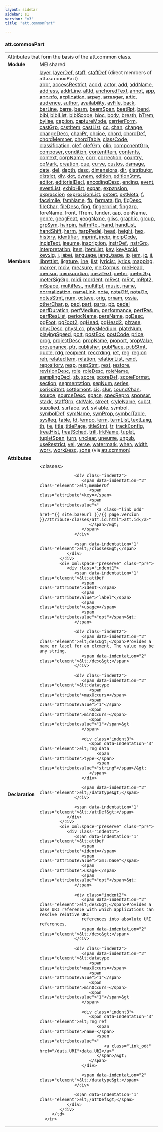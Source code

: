 ```yaml
---
layout: sidebar
sidebar: s1
version: "v3"
title: "att.commonPart"

---
```


<div class="classSpec att">
   <h3 id="att.commonPart">att.commonPart</h3>
   <table class="wovenodd">
      <tr>
         <td colspan="2" class="wovenodd-col2">Attributes that form the basis of the att.common class.</td>
      </tr>
      <tr>
         <td class="wovenodd-col1">
            <strong>Module</strong>
         </td>
         <td class="wovenodd-col2">MEI.shared</td>
      </tr>
      <tr>
         <td class="wovenodd-col1">
            <strong>Members</strong>
         </td>
         <td class="wovenodd-col2">
            <div class="parent">
               <div>
                  <a class="link_odd_elementSpec" href="{{ site.baseurl }}/{{ page.version }}/elements/layer.html">layer</a>, 
                  <a class="link_odd_elementSpec" href="{{ site.baseurl }}/{{ page.version }}/elements/layerDef.html">layerDef</a>, 
                  <a class="link_odd_elementSpec" href="{{ site.baseurl }}/{{ page.version }}/elements/staff.html">staff</a>, 
                  <a class="link_odd_elementSpec" href="{{ site.baseurl }}/{{ page.version }}/elements/staffDef.html">staffDef</a> (direct members of att.commonPart)
               </div>
               <div>
                  <a class="link_odd_elementSpec" href="{{ site.baseurl }}/{{ page.version }}/elements/abbr.html">abbr</a>, 
                  <a class="link_odd_elementSpec" href="{{ site.baseurl }}/{{ page.version }}/elements/accessRestrict.html">accessRestrict</a>, 
                  <a class="link_odd_elementSpec" href="{{ site.baseurl }}/{{ page.version }}/elements/accid.html">accid</a>, 
                  <a class="link_odd_elementSpec" href="{{ site.baseurl }}/{{ page.version }}/elements/actor.html">actor</a>, 
                  <a class="link_odd_elementSpec" href="{{ site.baseurl }}/{{ page.version }}/elements/add.html">add</a>, 
                  <a class="link_odd_elementSpec" href="{{ site.baseurl }}/{{ page.version }}/elements/addName.html">addName</a>, 
                  <a class="link_odd_elementSpec" href="{{ site.baseurl }}/{{ page.version }}/elements/address.html">address</a>, 
                  <a class="link_odd_elementSpec" href="{{ site.baseurl }}/{{ page.version }}/elements/addrLine.html">addrLine</a>, 
                  <a class="link_odd_elementSpec" href="{{ site.baseurl }}/{{ page.version }}/elements/altId.html">altId</a>, 
                  <a class="link_odd_elementSpec" href="{{ site.baseurl }}/{{ page.version }}/elements/anchoredText.html">anchoredText</a>, 
                  <a class="link_odd_elementSpec" href="{{ site.baseurl }}/{{ page.version }}/elements/annot.html">annot</a>, 
                  <a class="link_odd_elementSpec" href="{{ site.baseurl }}/{{ page.version }}/elements/app.html">app</a>, 
                  <a class="link_odd_elementSpec" href="{{ site.baseurl }}/{{ page.version }}/elements/appInfo.html">appInfo</a>, 
                  <a class="link_odd_elementSpec" href="{{ site.baseurl }}/{{ page.version }}/elements/application.html">application</a>, 
                  <a class="link_odd_elementSpec" href="{{ site.baseurl }}/{{ page.version }}/elements/arpeg.html">arpeg</a>, 
                  <a class="link_odd_elementSpec" href="{{ site.baseurl }}/{{ page.version }}/elements/arranger.html">arranger</a>, 
                  <a class="link_odd_elementSpec" href="{{ site.baseurl }}/{{ page.version }}/elements/artic.html">artic</a>, 
                  <a class="link_odd_elementSpec" href="{{ site.baseurl }}/{{ page.version }}/elements/audience.html">audience</a>, 
                  <a class="link_odd_elementSpec" href="{{ site.baseurl }}/{{ page.version }}/elements/author.html">author</a>, 
                  <a class="link_odd_elementSpec" href="{{ site.baseurl }}/{{ page.version }}/elements/availability.html">availability</a>, 
                  <a class="link_odd_elementSpec" href="{{ site.baseurl }}/{{ page.version }}/elements/avFile.html">avFile</a>, 
                  <a class="link_odd_elementSpec" href="{{ site.baseurl }}/{{ page.version }}/elements/back.html">back</a>, 
                  <a class="link_odd_elementSpec" href="{{ site.baseurl }}/{{ page.version }}/elements/barLine.html">barLine</a>, 
                  <a class="link_odd_elementSpec" href="{{ site.baseurl }}/{{ page.version }}/elements/barre.html">barre</a>, 
                  <a class="link_odd_elementSpec" href="{{ site.baseurl }}/{{ page.version }}/elements/beam.html">beam</a>, 
                  <a class="link_odd_elementSpec" href="{{ site.baseurl }}/{{ page.version }}/elements/beamSpan.html">beamSpan</a>, 
                  <a class="link_odd_elementSpec" href="{{ site.baseurl }}/{{ page.version }}/elements/beatRpt.html">beatRpt</a>, 
                  <a class="link_odd_elementSpec" href="{{ site.baseurl }}/{{ page.version }}/elements/bend.html">bend</a>, 
                  <a class="link_odd_elementSpec" href="{{ site.baseurl }}/{{ page.version }}/elements/bibl.html">bibl</a>, 
                  <a class="link_odd_elementSpec" href="{{ site.baseurl }}/{{ page.version }}/elements/biblList.html">biblList</a>, 
                  <a class="link_odd_elementSpec" href="{{ site.baseurl }}/{{ page.version }}/elements/biblScope.html">biblScope</a>, 
                  <a class="link_odd_elementSpec" href="{{ site.baseurl }}/{{ page.version }}/elements/bloc.html">bloc</a>, 
                  <a class="link_odd_elementSpec" href="{{ site.baseurl }}/{{ page.version }}/elements/body.html">body</a>, 
                  <a class="link_odd_elementSpec" href="{{ site.baseurl }}/{{ page.version }}/elements/breath.html">breath</a>, 
                  <a class="link_odd_elementSpec" href="{{ site.baseurl }}/{{ page.version }}/elements/bTrem.html">bTrem</a>, 
                  <a class="link_odd_elementSpec" href="{{ site.baseurl }}/{{ page.version }}/elements/byline.html">byline</a>, 
                  <a class="link_odd_elementSpec" href="{{ site.baseurl }}/{{ page.version }}/elements/caption.html">caption</a>, 
                  <a class="link_odd_elementSpec" href="{{ site.baseurl }}/{{ page.version }}/elements/captureMode.html">captureMode</a>, 
                  <a class="link_odd_elementSpec" href="{{ site.baseurl }}/{{ page.version }}/elements/carrierForm.html">carrierForm</a>, 
                  <a class="link_odd_elementSpec" href="{{ site.baseurl }}/{{ page.version }}/elements/castGrp.html">castGrp</a>, 
                  <a class="link_odd_elementSpec" href="{{ site.baseurl }}/{{ page.version }}/elements/castItem.html">castItem</a>, 
                  <a class="link_odd_elementSpec" href="{{ site.baseurl }}/{{ page.version }}/elements/castList.html">castList</a>, 
                  <a class="link_odd_elementSpec" href="{{ site.baseurl }}/{{ page.version }}/elements/cc.html">cc</a>, 
                  <a class="link_odd_elementSpec" href="{{ site.baseurl }}/{{ page.version }}/elements/chan.html">chan</a>, 
                  <a class="link_odd_elementSpec" href="{{ site.baseurl }}/{{ page.version }}/elements/change.html">change</a>, 
                  <a class="link_odd_elementSpec" href="{{ site.baseurl }}/{{ page.version }}/elements/changeDesc.html">changeDesc</a>, 
                  <a class="link_odd_elementSpec" href="{{ site.baseurl }}/{{ page.version }}/elements/chanPr.html">chanPr</a>, 
                  <a class="link_odd_elementSpec" href="{{ site.baseurl }}/{{ page.version }}/elements/choice.html">choice</a>, 
                  <a class="link_odd_elementSpec" href="{{ site.baseurl }}/{{ page.version }}/elements/chord.html">chord</a>, 
                  <a class="link_odd_elementSpec" href="{{ site.baseurl }}/{{ page.version }}/elements/chordDef.html">chordDef</a>, 
                  <a class="link_odd_elementSpec" href="{{ site.baseurl }}/{{ page.version }}/elements/chordMember.html">chordMember</a>, 
                  <a class="link_odd_elementSpec" href="{{ site.baseurl }}/{{ page.version }}/elements/chordTable.html">chordTable</a>, 
                  <a class="link_odd_elementSpec" href="{{ site.baseurl }}/{{ page.version }}/elements/classCode.html">classCode</a>, 
                  <a class="link_odd_elementSpec" href="{{ site.baseurl }}/{{ page.version }}/elements/classification.html">classification</a>, 
                  <a class="link_odd_elementSpec" href="{{ site.baseurl }}/{{ page.version }}/elements/clef.html">clef</a>, 
                  <a class="link_odd_elementSpec" href="{{ site.baseurl }}/{{ page.version }}/elements/clefGrp.html">clefGrp</a>, 
                  <a class="link_odd_elementSpec" href="{{ site.baseurl }}/{{ page.version }}/elements/clip.html">clip</a>, 
                  <a class="link_odd_elementSpec" href="{{ site.baseurl }}/{{ page.version }}/elements/componentGrp.html">componentGrp</a>, 
                  <a class="link_odd_elementSpec" href="{{ site.baseurl }}/{{ page.version }}/elements/composer.html">composer</a>, 
                  <a class="link_odd_elementSpec" href="{{ site.baseurl }}/{{ page.version }}/elements/condition.html">condition</a>, 
                  <a class="link_odd_elementSpec" href="{{ site.baseurl }}/{{ page.version }}/elements/contentItem.html">contentItem</a>, 
                  <a class="link_odd_elementSpec" href="{{ site.baseurl }}/{{ page.version }}/elements/contents.html">contents</a>, 
                  <a class="link_odd_elementSpec" href="{{ site.baseurl }}/{{ page.version }}/elements/context.html">context</a>, 
                  <a class="link_odd_elementSpec" href="{{ site.baseurl }}/{{ page.version }}/elements/corpName.html">corpName</a>, 
                  <a class="link_odd_elementSpec" href="{{ site.baseurl }}/{{ page.version }}/elements/corr.html">corr</a>, 
                  <a class="link_odd_elementSpec" href="{{ site.baseurl }}/{{ page.version }}/elements/correction.html">correction</a>, 
                  <a class="link_odd_elementSpec" href="{{ site.baseurl }}/{{ page.version }}/elements/country.html">country</a>, 
                  <a class="link_odd_elementSpec" href="{{ site.baseurl }}/{{ page.version }}/elements/cpMark.html">cpMark</a>, 
                  <a class="link_odd_elementSpec" href="{{ site.baseurl }}/{{ page.version }}/elements/creation.html">creation</a>, 
                  <a class="link_odd_elementSpec" href="{{ site.baseurl }}/{{ page.version }}/elements/cue.html">cue</a>, 
                  <a class="link_odd_elementSpec" href="{{ site.baseurl }}/{{ page.version }}/elements/curve.html">curve</a>, 
                  <a class="link_odd_elementSpec" href="{{ site.baseurl }}/{{ page.version }}/elements/custos.html">custos</a>, 
                  <a class="link_odd_elementSpec" href="{{ site.baseurl }}/{{ page.version }}/elements/damage.html">damage</a>, 
                  <a class="link_odd_elementSpec" href="{{ site.baseurl }}/{{ page.version }}/elements/date.html">date</a>, 
                  <a class="link_odd_elementSpec" href="{{ site.baseurl }}/{{ page.version }}/elements/del.html">del</a>, 
                  <a class="link_odd_elementSpec" href="{{ site.baseurl }}/{{ page.version }}/elements/depth.html">depth</a>, 
                  <a class="link_odd_elementSpec" href="{{ site.baseurl }}/{{ page.version }}/elements/desc.html">desc</a>, 
                  <a class="link_odd_elementSpec" href="{{ site.baseurl }}/{{ page.version }}/elements/dimensions.html">dimensions</a>, 
                  <a class="link_odd_elementSpec" href="{{ site.baseurl }}/{{ page.version }}/elements/dir.html">dir</a>, 
                  <a class="link_odd_elementSpec" href="{{ site.baseurl }}/{{ page.version }}/elements/distributor.html">distributor</a>, 
                  <a class="link_odd_elementSpec" href="{{ site.baseurl }}/{{ page.version }}/elements/district.html">district</a>, 
                  <a class="link_odd_elementSpec" href="{{ site.baseurl }}/{{ page.version }}/elements/div.html">div</a>, 
                  <a class="link_odd_elementSpec" href="{{ site.baseurl }}/{{ page.version }}/elements/dot.html">dot</a>, 
                  <a class="link_odd_elementSpec" href="{{ site.baseurl }}/{{ page.version }}/elements/dynam.html">dynam</a>, 
                  <a class="link_odd_elementSpec" href="{{ site.baseurl }}/{{ page.version }}/elements/edition.html">edition</a>, 
                  <a class="link_odd_elementSpec" href="{{ site.baseurl }}/{{ page.version }}/elements/editionStmt.html">editionStmt</a>, 
                  <a class="link_odd_elementSpec" href="{{ site.baseurl }}/{{ page.version }}/elements/editor.html">editor</a>, 
                  <a class="link_odd_elementSpec" href="{{ site.baseurl }}/{{ page.version }}/elements/editorialDecl.html">editorialDecl</a>, 
                  <a class="link_odd_elementSpec" href="{{ site.baseurl }}/{{ page.version }}/elements/encodingDesc.html">encodingDesc</a>, 
                  <a class="link_odd_elementSpec" href="{{ site.baseurl }}/{{ page.version }}/elements/ending.html">ending</a>, 
                  <a class="link_odd_elementSpec" href="{{ site.baseurl }}/{{ page.version }}/elements/event.html">event</a>, 
                  <a class="link_odd_elementSpec" href="{{ site.baseurl }}/{{ page.version }}/elements/eventList.html">eventList</a>, 
                  <a class="link_odd_elementSpec" href="{{ site.baseurl }}/{{ page.version }}/elements/exhibHist.html">exhibHist</a>, 
                  <a class="link_odd_elementSpec" href="{{ site.baseurl }}/{{ page.version }}/elements/expan.html">expan</a>, 
                  <a class="link_odd_elementSpec" href="{{ site.baseurl }}/{{ page.version }}/elements/expansion.html">expansion</a>, 
                  <a class="link_odd_elementSpec" href="{{ site.baseurl }}/{{ page.version }}/elements/expression.html">expression</a>, 
                  <a class="link_odd_elementSpec" href="{{ site.baseurl }}/{{ page.version }}/elements/expressionList.html">expressionList</a>, 
                  <a class="link_odd_elementSpec" href="{{ site.baseurl }}/{{ page.version }}/elements/extent.html">extent</a>, 
                  <a class="link_odd_elementSpec" href="{{ site.baseurl }}/{{ page.version }}/elements/extMeta.html">extMeta</a>, 
                  <a class="link_odd_elementSpec" href="{{ site.baseurl }}/{{ page.version }}/elements/f.html">f</a>, 
                  <a class="link_odd_elementSpec" href="{{ site.baseurl }}/{{ page.version }}/elements/facsimile.html">facsimile</a>, 
                  <a class="link_odd_elementSpec" href="{{ site.baseurl }}/{{ page.version }}/elements/famName.html">famName</a>, 
                  <a class="link_odd_elementSpec" href="{{ site.baseurl }}/{{ page.version }}/elements/fb.html">fb</a>, 
                  <a class="link_odd_elementSpec" href="{{ site.baseurl }}/{{ page.version }}/elements/fermata.html">fermata</a>, 
                  <a class="link_odd_elementSpec" href="{{ site.baseurl }}/{{ page.version }}/elements/fig.html">fig</a>, 
                  <a class="link_odd_elementSpec" href="{{ site.baseurl }}/{{ page.version }}/elements/figDesc.html">figDesc</a>, 
                  <a class="link_odd_elementSpec" href="{{ site.baseurl }}/{{ page.version }}/elements/fileChar.html">fileChar</a>, 
                  <a class="link_odd_elementSpec" href="{{ site.baseurl }}/{{ page.version }}/elements/fileDesc.html">fileDesc</a>, 
                  <a class="link_odd_elementSpec" href="{{ site.baseurl }}/{{ page.version }}/elements/fing.html">fing</a>, 
                  <a class="link_odd_elementSpec" href="{{ site.baseurl }}/{{ page.version }}/elements/fingerprint.html">fingerprint</a>, 
                  <a class="link_odd_elementSpec" href="{{ site.baseurl }}/{{ page.version }}/elements/fingGrp.html">fingGrp</a>, 
                  <a class="link_odd_elementSpec" href="{{ site.baseurl }}/{{ page.version }}/elements/foreName.html">foreName</a>, 
                  <a class="link_odd_elementSpec" href="{{ site.baseurl }}/{{ page.version }}/elements/front.html">front</a>, 
                  <a class="link_odd_elementSpec" href="{{ site.baseurl }}/{{ page.version }}/elements/fTrem.html">fTrem</a>, 
                  <a class="link_odd_elementSpec" href="{{ site.baseurl }}/{{ page.version }}/elements/funder.html">funder</a>, 
                  <a class="link_odd_elementSpec" href="{{ site.baseurl }}/{{ page.version }}/elements/gap.html">gap</a>, 
                  <a class="link_odd_elementSpec" href="{{ site.baseurl }}/{{ page.version }}/elements/genName.html">genName</a>, 
                  <a class="link_odd_elementSpec" href="{{ site.baseurl }}/{{ page.version }}/elements/genre.html">genre</a>, 
                  <a class="link_odd_elementSpec" href="{{ site.baseurl }}/{{ page.version }}/elements/geogFeat.html">geogFeat</a>, 
                  <a class="link_odd_elementSpec" href="{{ site.baseurl }}/{{ page.version }}/elements/geogName.html">geogName</a>, 
                  <a class="link_odd_elementSpec" href="{{ site.baseurl }}/{{ page.version }}/elements/gliss.html">gliss</a>, 
                  <a class="link_odd_elementSpec" href="{{ site.baseurl }}/{{ page.version }}/elements/graphic.html">graphic</a>, 
                  <a class="link_odd_elementSpec" href="{{ site.baseurl }}/{{ page.version }}/elements/group.html">group</a>, 
                  <a class="link_odd_elementSpec" href="{{ site.baseurl }}/{{ page.version }}/elements/grpSym.html">grpSym</a>, 
                  <a class="link_odd_elementSpec" href="{{ site.baseurl }}/{{ page.version }}/elements/hairpin.html">hairpin</a>, 
                  <a class="link_odd_elementSpec" href="{{ site.baseurl }}/{{ page.version }}/elements/halfmRpt.html">halfmRpt</a>, 
                  <a class="link_odd_elementSpec" href="{{ site.baseurl }}/{{ page.version }}/elements/hand.html">hand</a>, 
                  <a class="link_odd_elementSpec" href="{{ site.baseurl }}/{{ page.version }}/elements/handList.html">handList</a>, 
                  <a class="link_odd_elementSpec" href="{{ site.baseurl }}/{{ page.version }}/elements/handShift.html">handShift</a>, 
                  <a class="link_odd_elementSpec" href="{{ site.baseurl }}/{{ page.version }}/elements/harm.html">harm</a>, 
                  <a class="link_odd_elementSpec" href="{{ site.baseurl }}/{{ page.version }}/elements/harpPedal.html">harpPedal</a>, 
                  <a class="link_odd_elementSpec" href="{{ site.baseurl }}/{{ page.version }}/elements/head.html">head</a>, 
                  <a class="link_odd_elementSpec" href="{{ site.baseurl }}/{{ page.version }}/elements/height.html">height</a>, 
                  <a class="link_odd_elementSpec" href="{{ site.baseurl }}/{{ page.version }}/elements/hex.html">hex</a>, 
                  <a class="link_odd_elementSpec" href="{{ site.baseurl }}/{{ page.version }}/elements/history.html">history</a>, 
                  <a class="link_odd_elementSpec" href="{{ site.baseurl }}/{{ page.version }}/elements/identifier.html">identifier</a>, 
                  <a class="link_odd_elementSpec" href="{{ site.baseurl }}/{{ page.version }}/elements/imprint.html">imprint</a>, 
                  <a class="link_odd_elementSpec" href="{{ site.baseurl }}/{{ page.version }}/elements/incip.html">incip</a>, 
                  <a class="link_odd_elementSpec" href="{{ site.baseurl }}/{{ page.version }}/elements/incipCode.html">incipCode</a>, 
                  <a class="link_odd_elementSpec" href="{{ site.baseurl }}/{{ page.version }}/elements/incipText.html">incipText</a>, 
                  <a class="link_odd_elementSpec" href="{{ site.baseurl }}/{{ page.version }}/elements/ineume.html">ineume</a>, 
                  <a class="link_odd_elementSpec" href="{{ site.baseurl }}/{{ page.version }}/elements/inscription.html">inscription</a>, 
                  <a class="link_odd_elementSpec" href="{{ site.baseurl }}/{{ page.version }}/elements/instrDef.html">instrDef</a>, 
                  <a class="link_odd_elementSpec" href="{{ site.baseurl }}/{{ page.version }}/elements/instrGrp.html">instrGrp</a>, 
                  <a class="link_odd_elementSpec" href="{{ site.baseurl }}/{{ page.version }}/elements/interpretation.html">interpretation</a>, 
                  <a class="link_odd_elementSpec" href="{{ site.baseurl }}/{{ page.version }}/elements/item.html">item</a>, 
                  <a class="link_odd_elementSpec" href="{{ site.baseurl }}/{{ page.version }}/elements/itemList.html">itemList</a>, 
                  <a class="link_odd_elementSpec" href="{{ site.baseurl }}/{{ page.version }}/elements/key.html">key</a>, 
                  <a class="link_odd_elementSpec" href="{{ site.baseurl }}/{{ page.version }}/elements/keyAccid.html">keyAccid</a>, 
                  <a class="link_odd_elementSpec" href="{{ site.baseurl }}/{{ page.version }}/elements/keySig.html">keySig</a>, 
                  <a class="link_odd_elementSpec" href="{{ site.baseurl }}/{{ page.version }}/elements/l.html">l</a>, 
                  <a class="link_odd_elementSpec" href="{{ site.baseurl }}/{{ page.version }}/elements/label.html">label</a>, 
                  <a class="link_odd_elementSpec" href="{{ site.baseurl }}/{{ page.version }}/elements/language.html">language</a>, 
                  <a class="link_odd_elementSpec" href="{{ site.baseurl }}/{{ page.version }}/elements/langUsage.html">langUsage</a>, 
                  <a class="link_odd_elementSpec" href="{{ site.baseurl }}/{{ page.version }}/elements/lb.html">lb</a>, 
                  <a class="link_odd_elementSpec" href="{{ site.baseurl }}/{{ page.version }}/elements/lem.html">lem</a>, 
                  <a class="link_odd_elementSpec" href="{{ site.baseurl }}/{{ page.version }}/elements/lg.html">lg</a>, 
                  <a class="link_odd_elementSpec" href="{{ site.baseurl }}/{{ page.version }}/elements/li.html">li</a>, 
                  <a class="link_odd_elementSpec" href="{{ site.baseurl }}/{{ page.version }}/elements/librettist.html">librettist</a>, 
                  <a class="link_odd_elementSpec" href="{{ site.baseurl }}/{{ page.version }}/elements/ligature.html">ligature</a>, 
                  <a class="link_odd_elementSpec" href="{{ site.baseurl }}/{{ page.version }}/elements/line.html">line</a>, 
                  <a class="link_odd_elementSpec" href="{{ site.baseurl }}/{{ page.version }}/elements/list.html">list</a>, 
                  <a class="link_odd_elementSpec" href="{{ site.baseurl }}/{{ page.version }}/elements/lyricist.html">lyricist</a>, 
                  <a class="link_odd_elementSpec" href="{{ site.baseurl }}/{{ page.version }}/elements/lyrics.html">lyrics</a>, 
                  <a class="link_odd_elementSpec" href="{{ site.baseurl }}/{{ page.version }}/elements/mapping.html">mapping</a>, 
                  <a class="link_odd_elementSpec" href="{{ site.baseurl }}/{{ page.version }}/elements/marker.html">marker</a>, 
                  <a class="link_odd_elementSpec" href="{{ site.baseurl }}/{{ page.version }}/elements/mdiv.html">mdiv</a>, 
                  <a class="link_odd_elementSpec" href="{{ site.baseurl }}/{{ page.version }}/elements/measure.html">measure</a>, 
                  <a class="link_odd_elementSpec" href="{{ site.baseurl }}/{{ page.version }}/elements/meiCorpus.html">meiCorpus</a>, 
                  <a class="link_odd_elementSpec" href="{{ site.baseurl }}/{{ page.version }}/elements/meiHead.html">meiHead</a>, 
                  <a class="link_odd_elementSpec" href="{{ site.baseurl }}/{{ page.version }}/elements/mensur.html">mensur</a>, 
                  <a class="link_odd_elementSpec" href="{{ site.baseurl }}/{{ page.version }}/elements/mensuration.html">mensuration</a>, 
                  <a class="link_odd_elementSpec" href="{{ site.baseurl }}/{{ page.version }}/elements/metaText.html">metaText</a>, 
                  <a class="link_odd_elementSpec" href="{{ site.baseurl }}/{{ page.version }}/elements/meter.html">meter</a>, 
                  <a class="link_odd_elementSpec" href="{{ site.baseurl }}/{{ page.version }}/elements/meterSig.html">meterSig</a>, 
                  <a class="link_odd_elementSpec" href="{{ site.baseurl }}/{{ page.version }}/elements/meterSigGrp.html">meterSigGrp</a>, 
                  <a class="link_odd_elementSpec" href="{{ site.baseurl }}/{{ page.version }}/elements/midi.html">midi</a>, 
                  <a class="link_odd_elementSpec" href="{{ site.baseurl }}/{{ page.version }}/elements/mordent.html">mordent</a>, 
                  <a class="link_odd_elementSpec" href="{{ site.baseurl }}/{{ page.version }}/elements/mRest.html">mRest</a>, 
                  <a class="link_odd_elementSpec" href="{{ site.baseurl }}/{{ page.version }}/elements/mRpt.html">mRpt</a>, 
                  <a class="link_odd_elementSpec" href="{{ site.baseurl }}/{{ page.version }}/elements/mRpt2.html">mRpt2</a>, 
                  <a class="link_odd_elementSpec" href="{{ site.baseurl }}/{{ page.version }}/elements/mSpace.html">mSpace</a>, 
                  <a class="link_odd_elementSpec" href="{{ site.baseurl }}/{{ page.version }}/elements/multiRest.html">multiRest</a>, 
                  <a class="link_odd_elementSpec" href="{{ site.baseurl }}/{{ page.version }}/elements/multiRpt.html">multiRpt</a>, 
                  <a class="link_odd_elementSpec" href="{{ site.baseurl }}/{{ page.version }}/elements/music.html">music</a>, 
                  <a class="link_odd_elementSpec" href="{{ site.baseurl }}/{{ page.version }}/elements/name.html">name</a>, 
                  <a class="link_odd_elementSpec" href="{{ site.baseurl }}/{{ page.version }}/elements/normalization.html">normalization</a>, 
                  <a class="link_odd_elementSpec" href="{{ site.baseurl }}/{{ page.version }}/elements/nameLink.html">nameLink</a>, 
                  <a class="link_odd_elementSpec" href="{{ site.baseurl }}/{{ page.version }}/elements/note.html">note</a>, 
                  <a class="link_odd_elementSpec" href="{{ site.baseurl }}/{{ page.version }}/elements/noteOff.html">noteOff</a>, 
                  <a class="link_odd_elementSpec" href="{{ site.baseurl }}/{{ page.version }}/elements/noteOn.html">noteOn</a>, 
                  <a class="link_odd_elementSpec" href="{{ site.baseurl }}/{{ page.version }}/elements/notesStmt.html">notesStmt</a>, 
                  <a class="link_odd_elementSpec" href="{{ site.baseurl }}/{{ page.version }}/elements/num.html">num</a>, 
                  <a class="link_odd_elementSpec" href="{{ site.baseurl }}/{{ page.version }}/elements/octave.html">octave</a>, 
                  <a class="link_odd_elementSpec" href="{{ site.baseurl }}/{{ page.version }}/elements/orig.html">orig</a>, 
                  <a class="link_odd_elementSpec" href="{{ site.baseurl }}/{{ page.version }}/elements/ornam.html">ornam</a>, 
                  <a class="link_odd_elementSpec" href="{{ site.baseurl }}/{{ page.version }}/elements/ossia.html">ossia</a>, 
                  <a class="link_odd_elementSpec" href="{{ site.baseurl }}/{{ page.version }}/elements/otherChar.html">otherChar</a>, 
                  <a class="link_odd_elementSpec" href="{{ site.baseurl }}/{{ page.version }}/elements/p.html">p</a>, 
                  <a class="link_odd_elementSpec" href="{{ site.baseurl }}/{{ page.version }}/elements/pad.html">pad</a>, 
                  <a class="link_odd_elementSpec" href="{{ site.baseurl }}/{{ page.version }}/elements/part.html">part</a>, 
                  <a class="link_odd_elementSpec" href="{{ site.baseurl }}/{{ page.version }}/elements/parts.html">parts</a>, 
                  <a class="link_odd_elementSpec" href="{{ site.baseurl }}/{{ page.version }}/elements/pb.html">pb</a>, 
                  <a class="link_odd_elementSpec" href="{{ site.baseurl }}/{{ page.version }}/elements/pedal.html">pedal</a>, 
                  <a class="link_odd_elementSpec" href="{{ site.baseurl }}/{{ page.version }}/elements/perfDuration.html">perfDuration</a>, 
                  <a class="link_odd_elementSpec" href="{{ site.baseurl }}/{{ page.version }}/elements/perfMedium.html">perfMedium</a>, 
                  <a class="link_odd_elementSpec" href="{{ site.baseurl }}/{{ page.version }}/elements/performance.html">performance</a>, 
                  <a class="link_odd_elementSpec" href="{{ site.baseurl }}/{{ page.version }}/elements/perfRes.html">perfRes</a>, 
                  <a class="link_odd_elementSpec" href="{{ site.baseurl }}/{{ page.version }}/elements/perfResList.html">perfResList</a>, 
                  <a class="link_odd_elementSpec" href="{{ site.baseurl }}/{{ page.version }}/elements/periodName.html">periodName</a>, 
                  <a class="link_odd_elementSpec" href="{{ site.baseurl }}/{{ page.version }}/elements/persName.html">persName</a>, 
                  <a class="link_odd_elementSpec" href="{{ site.baseurl }}/{{ page.version }}/elements/pgDesc.html">pgDesc</a>, 
                  <a class="link_odd_elementSpec" href="{{ site.baseurl }}/{{ page.version }}/elements/pgFoot.html">pgFoot</a>, 
                  <a class="link_odd_elementSpec" href="{{ site.baseurl }}/{{ page.version }}/elements/pgFoot2.html">pgFoot2</a>, 
                  <a class="link_odd_elementSpec" href="{{ site.baseurl }}/{{ page.version }}/elements/pgHead.html">pgHead</a>, 
                  <a class="link_odd_elementSpec" href="{{ site.baseurl }}/{{ page.version }}/elements/pgHead2.html">pgHead2</a>, 
                  <a class="link_odd_elementSpec" href="{{ site.baseurl }}/{{ page.version }}/elements/phrase.html">phrase</a>, 
                  <a class="link_odd_elementSpec" href="{{ site.baseurl }}/{{ page.version }}/elements/physDesc.html">physDesc</a>, 
                  <a class="link_odd_elementSpec" href="{{ site.baseurl }}/{{ page.version }}/elements/physLoc.html">physLoc</a>, 
                  <a class="link_odd_elementSpec" href="{{ site.baseurl }}/{{ page.version }}/elements/physMedium.html">physMedium</a>, 
                  <a class="link_odd_elementSpec" href="{{ site.baseurl }}/{{ page.version }}/elements/plateNum.html">plateNum</a>, 
                  <a class="link_odd_elementSpec" href="{{ site.baseurl }}/{{ page.version }}/elements/playingSpeed.html">playingSpeed</a>, 
                  <a class="link_odd_elementSpec" href="{{ site.baseurl }}/{{ page.version }}/elements/port.html">port</a>, 
                  <a class="link_odd_elementSpec" href="{{ site.baseurl }}/{{ page.version }}/elements/postBox.html">postBox</a>, 
                  <a class="link_odd_elementSpec" href="{{ site.baseurl }}/{{ page.version }}/elements/postCode.html">postCode</a>, 
                  <a class="link_odd_elementSpec" href="{{ site.baseurl }}/{{ page.version }}/elements/price.html">price</a>, 
                  <a class="link_odd_elementSpec" href="{{ site.baseurl }}/{{ page.version }}/elements/prog.html">prog</a>, 
                  <a class="link_odd_elementSpec" href="{{ site.baseurl }}/{{ page.version }}/elements/projectDesc.html">projectDesc</a>, 
                  <a class="link_odd_elementSpec" href="{{ site.baseurl }}/{{ page.version }}/elements/propName.html">propName</a>, 
                  <a class="link_odd_elementSpec" href="{{ site.baseurl }}/{{ page.version }}/elements/proport.html">proport</a>, 
                  <a class="link_odd_elementSpec" href="{{ site.baseurl }}/{{ page.version }}/elements/propValue.html">propValue</a>, 
                  <a class="link_odd_elementSpec" href="{{ site.baseurl }}/{{ page.version }}/elements/provenance.html">provenance</a>, 
                  <a class="link_odd_elementSpec" href="{{ site.baseurl }}/{{ page.version }}/elements/ptr.html">ptr</a>, 
                  <a class="link_odd_elementSpec" href="{{ site.baseurl }}/{{ page.version }}/elements/publisher.html">publisher</a>, 
                  <a class="link_odd_elementSpec" href="{{ site.baseurl }}/{{ page.version }}/elements/pubPlace.html">pubPlace</a>, 
                  <a class="link_odd_elementSpec" href="{{ site.baseurl }}/{{ page.version }}/elements/pubStmt.html">pubStmt</a>, 
                  <a class="link_odd_elementSpec" href="{{ site.baseurl }}/{{ page.version }}/elements/quote.html">quote</a>, 
                  <a class="link_odd_elementSpec" href="{{ site.baseurl }}/{{ page.version }}/elements/rdg.html">rdg</a>, 
                  <a class="link_odd_elementSpec" href="{{ site.baseurl }}/{{ page.version }}/elements/recipient.html">recipient</a>, 
                  <a class="link_odd_elementSpec" href="{{ site.baseurl }}/{{ page.version }}/elements/recording.html">recording</a>, 
                  <a class="link_odd_elementSpec" href="{{ site.baseurl }}/{{ page.version }}/elements/ref.html">ref</a>, 
                  <a class="link_odd_elementSpec" href="{{ site.baseurl }}/{{ page.version }}/elements/reg.html">reg</a>, 
                  <a class="link_odd_elementSpec" href="{{ site.baseurl }}/{{ page.version }}/elements/region.html">region</a>, 
                  <a class="link_odd_elementSpec" href="{{ site.baseurl }}/{{ page.version }}/elements/reh.html">reh</a>, 
                  <a class="link_odd_elementSpec" href="{{ site.baseurl }}/{{ page.version }}/elements/relatedItem.html">relatedItem</a>, 
                  <a class="link_odd_elementSpec" href="{{ site.baseurl }}/{{ page.version }}/elements/relation.html">relation</a>, 
                  <a class="link_odd_elementSpec" href="{{ site.baseurl }}/{{ page.version }}/elements/relationList.html">relationList</a>, 
                  <a class="link_odd_elementSpec" href="{{ site.baseurl }}/{{ page.version }}/elements/rend.html">rend</a>, 
                  <a class="link_odd_elementSpec" href="{{ site.baseurl }}/{{ page.version }}/elements/repository.html">repository</a>, 
                  <a class="link_odd_elementSpec" href="{{ site.baseurl }}/{{ page.version }}/elements/resp.html">resp</a>, 
                  <a class="link_odd_elementSpec" href="{{ site.baseurl }}/{{ page.version }}/elements/respStmt.html">respStmt</a>, 
                  <a class="link_odd_elementSpec" href="{{ site.baseurl }}/{{ page.version }}/elements/rest.html">rest</a>, 
                  <a class="link_odd_elementSpec" href="{{ site.baseurl }}/{{ page.version }}/elements/restore.html">restore</a>, 
                  <a class="link_odd_elementSpec" href="{{ site.baseurl }}/{{ page.version }}/elements/revisionDesc.html">revisionDesc</a>, 
                  <a class="link_odd_elementSpec" href="{{ site.baseurl }}/{{ page.version }}/elements/role.html">role</a>, 
                  <a class="link_odd_elementSpec" href="{{ site.baseurl }}/{{ page.version }}/elements/roleDesc.html">roleDesc</a>, 
                  <a class="link_odd_elementSpec" href="{{ site.baseurl }}/{{ page.version }}/elements/roleName.html">roleName</a>, 
                  <a class="link_odd_elementSpec" href="{{ site.baseurl }}/{{ page.version }}/elements/samplingDecl.html">samplingDecl</a>, 
                  <a class="link_odd_elementSpec" href="{{ site.baseurl }}/{{ page.version }}/elements/sb.html">sb</a>, 
                  <a class="link_odd_elementSpec" href="{{ site.baseurl }}/{{ page.version }}/elements/score.html">score</a>, 
                  <a class="link_odd_elementSpec" href="{{ site.baseurl }}/{{ page.version }}/elements/scoreDef.html">scoreDef</a>, 
                  <a class="link_odd_elementSpec" href="{{ site.baseurl }}/{{ page.version }}/elements/scoreFormat.html">scoreFormat</a>, 
                  <a class="link_odd_elementSpec" href="{{ site.baseurl }}/{{ page.version }}/elements/section.html">section</a>, 
                  <a class="link_odd_elementSpec" href="{{ site.baseurl }}/{{ page.version }}/elements/segmentation.html">segmentation</a>, 
                  <a class="link_odd_elementSpec" href="{{ site.baseurl }}/{{ page.version }}/elements/seqNum.html">seqNum</a>, 
                  <a class="link_odd_elementSpec" href="{{ site.baseurl }}/{{ page.version }}/elements/series.html">series</a>, 
                  <a class="link_odd_elementSpec" href="{{ site.baseurl }}/{{ page.version }}/elements/seriesStmt.html">seriesStmt</a>, 
                  <a class="link_odd_elementSpec" href="{{ site.baseurl }}/{{ page.version }}/elements/settlement.html">settlement</a>, 
                  <a class="link_odd_elementSpec" href="{{ site.baseurl }}/{{ page.version }}/elements/sic.html">sic</a>, 
                  <a class="link_odd_elementSpec" href="{{ site.baseurl }}/{{ page.version }}/elements/slur.html">slur</a>, 
                  <a class="link_odd_elementSpec" href="{{ site.baseurl }}/{{ page.version }}/elements/soundChan.html">soundChan</a>, 
                  <a class="link_odd_elementSpec" href="{{ site.baseurl }}/{{ page.version }}/elements/source.html">source</a>, 
                  <a class="link_odd_elementSpec" href="{{ site.baseurl }}/{{ page.version }}/elements/sourceDesc.html">sourceDesc</a>, 
                  <a class="link_odd_elementSpec" href="{{ site.baseurl }}/{{ page.version }}/elements/space.html">space</a>, 
                  <a class="link_odd_elementSpec" href="{{ site.baseurl }}/{{ page.version }}/elements/specRepro.html">specRepro</a>, 
                  <a class="link_odd_elementSpec" href="{{ site.baseurl }}/{{ page.version }}/elements/sponsor.html">sponsor</a>, 
                  <a class="link_odd_elementSpec" href="{{ site.baseurl }}/{{ page.version }}/elements/stack.html">stack</a>, 
                  <a class="link_odd_elementSpec" href="{{ site.baseurl }}/{{ page.version }}/elements/staffGrp.html">staffGrp</a>, 
                  <a class="link_odd_elementSpec" href="{{ site.baseurl }}/{{ page.version }}/elements/stdVals.html">stdVals</a>, 
                  <a class="link_odd_elementSpec" href="{{ site.baseurl }}/{{ page.version }}/elements/street.html">street</a>, 
                  <a class="link_odd_elementSpec" href="{{ site.baseurl }}/{{ page.version }}/elements/styleName.html">styleName</a>, 
                  <a class="link_odd_elementSpec" href="{{ site.baseurl }}/{{ page.version }}/elements/subst.html">subst</a>, 
                  <a class="link_odd_elementSpec" href="{{ site.baseurl }}/{{ page.version }}/elements/supplied.html">supplied</a>, 
                  <a class="link_odd_elementSpec" href="{{ site.baseurl }}/{{ page.version }}/elements/surface.html">surface</a>, 
                  <a class="link_odd_elementSpec" href="{{ site.baseurl }}/{{ page.version }}/elements/syl.html">syl</a>, 
                  <a class="link_odd_elementSpec" href="{{ site.baseurl }}/{{ page.version }}/elements/syllable.html">syllable</a>, 
                  <a class="link_odd_elementSpec" href="{{ site.baseurl }}/{{ page.version }}/elements/symbol.html">symbol</a>, 
                  <a class="link_odd_elementSpec" href="{{ site.baseurl }}/{{ page.version }}/elements/symbolDef.html">symbolDef</a>, 
                  <a class="link_odd_elementSpec" href="{{ site.baseurl }}/{{ page.version }}/elements/symName.html">symName</a>, 
                  <a class="link_odd_elementSpec" href="{{ site.baseurl }}/{{ page.version }}/elements/symProp.html">symProp</a>, 
                  <a class="link_odd_elementSpec" href="{{ site.baseurl }}/{{ page.version }}/elements/symbolTable.html">symbolTable</a>, 
                  <a class="link_odd_elementSpec" href="{{ site.baseurl }}/{{ page.version }}/elements/sysReq.html">sysReq</a>, 
                  <a class="link_odd_elementSpec" href="{{ site.baseurl }}/{{ page.version }}/elements/table.html">table</a>, 
                  <a class="link_odd_elementSpec" href="{{ site.baseurl }}/{{ page.version }}/elements/td.html">td</a>, 
                  <a class="link_odd_elementSpec" href="{{ site.baseurl }}/{{ page.version }}/elements/tempo.html">tempo</a>, 
                  <a class="link_odd_elementSpec" href="{{ site.baseurl }}/{{ page.version }}/elements/term.html">term</a>, 
                  <a class="link_odd_elementSpec" href="{{ site.baseurl }}/{{ page.version }}/elements/termList.html">termList</a>, 
                  <a class="link_odd_elementSpec" href="{{ site.baseurl }}/{{ page.version }}/elements/textLang.html">textLang</a>, 
                  <a class="link_odd_elementSpec" href="{{ site.baseurl }}/{{ page.version }}/elements/th.html">th</a>, 
                  <a class="link_odd_elementSpec" href="{{ site.baseurl }}/{{ page.version }}/elements/tie.html">tie</a>, 
                  <a class="link_odd_elementSpec" href="{{ site.baseurl }}/{{ page.version }}/elements/title.html">title</a>, 
                  <a class="link_odd_elementSpec" href="{{ site.baseurl }}/{{ page.version }}/elements/titlePage.html">titlePage</a>, 
                  <a class="link_odd_elementSpec" href="{{ site.baseurl }}/{{ page.version }}/elements/titleStmt.html">titleStmt</a>, 
                  <a class="link_odd_elementSpec" href="{{ site.baseurl }}/{{ page.version }}/elements/tr.html">tr</a>, 
                  <a class="link_odd_elementSpec" href="{{ site.baseurl }}/{{ page.version }}/elements/trackConfig.html">trackConfig</a>, 
                  <a class="link_odd_elementSpec" href="{{ site.baseurl }}/{{ page.version }}/elements/treatHist.html">treatHist</a>, 
                  <a class="link_odd_elementSpec" href="{{ site.baseurl }}/{{ page.version }}/elements/treatSched.html">treatSched</a>, 
                  <a class="link_odd_elementSpec" href="{{ site.baseurl }}/{{ page.version }}/elements/trill.html">trill</a>, 
                  <a class="link_odd_elementSpec" href="{{ site.baseurl }}/{{ page.version }}/elements/trkName.html">trkName</a>, 
                  <a class="link_odd_elementSpec" href="{{ site.baseurl }}/{{ page.version }}/elements/tuplet.html">tuplet</a>, 
                  <a class="link_odd_elementSpec" href="{{ site.baseurl }}/{{ page.version }}/elements/tupletSpan.html">tupletSpan</a>, 
                  <a class="link_odd_elementSpec" href="{{ site.baseurl }}/{{ page.version }}/elements/turn.html">turn</a>, 
                  <a class="link_odd_elementSpec" href="{{ site.baseurl }}/{{ page.version }}/elements/unclear.html">unclear</a>, 
                  <a class="link_odd_elementSpec" href="{{ site.baseurl }}/{{ page.version }}/elements/uneume.html">uneume</a>, 
                  <a class="link_odd_elementSpec" href="{{ site.baseurl }}/{{ page.version }}/elements/unpub.html">unpub</a>, 
                  <a class="link_odd_elementSpec" href="{{ site.baseurl }}/{{ page.version }}/elements/useRestrict.html">useRestrict</a>, 
                  <a class="link_odd_elementSpec" href="{{ site.baseurl }}/{{ page.version }}/elements/vel.html">vel</a>, 
                  <a class="link_odd_elementSpec" href="{{ site.baseurl }}/{{ page.version }}/elements/verse.html">verse</a>, 
                  <a class="link_odd_elementSpec" href="{{ site.baseurl }}/{{ page.version }}/elements/watermark.html">watermark</a>, 
                  <a class="link_odd_elementSpec" href="{{ site.baseurl }}/{{ page.version }}/elements/when.html">when</a>, 
                  <a class="link_odd_elementSpec" href="{{ site.baseurl }}/{{ page.version }}/elements/width.html">width</a>, 
                  <a class="link_odd_elementSpec" href="{{ site.baseurl }}/{{ page.version }}/elements/work.html">work</a>, 
                  <a class="link_odd_elementSpec" href="{{ site.baseurl }}/{{ page.version }}/elements/workDesc.html">workDesc</a>, 
                  <a class="link_odd_elementSpec" href="{{ site.baseurl }}/{{ page.version }}/elements/zone.html">zone</a>
                  <span> (via 
                     <a class="link_odd_classSpec" href="{{ site.baseurl }}/{{ page.version }}/attribute-classes/att.common.html">att.common</a>)
                  </span>
               </div>
            </div>
         </td>
      </tr>
      <tr>
         <td class="wovenodd-col1">
            <strong>Attributes</strong>
         </td>
         <td class="wovenodd-col2"></td>
      </tr>
      <tr>
         <td class="wovenodd-col1">
            <strong>Declaration</strong>
         </td>
         <td class="wovenodd-col2">
            <div xml:space="preserve" class="pre">
               <div class="indent1">
                  <span data-indentation="1" class="element">&lt;classes&gt;</span>
                  
                  <div class="indent2">
                     <span data-indentation="2" class="element">&lt;memberOf 
                        <span class="attribute">key=</span>
                        <span class="attributevalue">"
                           <a class="link_odd" href="{{ site.baseurl }}/{{ page.version }}/attribute-classes/att.id.html">att.id</a>"
                        </span>/&gt;
                     </span>
                  </div>
                  
                  <span data-indentation="1" class="element">&lt;/classes&gt;</span>
               </div>
            </div>
            <div xml:space="preserve" class="pre">
               <div class="indent1">
                  <span data-indentation="1" class="element">&lt;attDef 
                     <span class="attribute">ident=</span>
                     <span class="attributevalue">"label"</span> 
                     <span class="attribute">usage=</span>
                     <span class="attributevalue">"opt"</span>&gt;
                  </span>
                  
                  <div class="indent2">
                     <span data-indentation="2" class="element">&lt;desc&gt;</span>Provides a name or label for an element. The value may be any string.
                     <span data-indentation="2" class="element">&lt;/desc&gt;</span>
                  </div>
                  
                  <div class="indent2">
                     <span data-indentation="2" class="element">&lt;datatype 
                        <span class="attribute">maxOccurs=</span>
                        <span class="attributevalue">"1"</span> 
                        <span class="attribute">minOccurs=</span>
                        <span class="attributevalue">"1"</span>&gt;
                     </span>
                     
                     <div class="indent3">
                        <span data-indentation="3" class="element">&lt;rng:data 
                           <span class="attribute">type=</span>
                           <span class="attributevalue">"string"</span>/&gt;
                        </span>
                     </div>
                     
                     <span data-indentation="2" class="element">&lt;/datatype&gt;</span>
                  </div>
                  
                  <span data-indentation="1" class="element">&lt;/attDef&gt;</span>
               </div>
            </div>
            <div xml:space="preserve" class="pre">
               <div class="indent1">
                  <span data-indentation="1" class="element">&lt;attDef 
                     <span class="attribute">ident=</span>
                     <span class="attributevalue">"xml:base"</span> 
                     <span class="attribute">usage=</span>
                     <span class="attributevalue">"opt"</span>&gt;
                  </span>
                  
                  <div class="indent2">
                     <span data-indentation="2" class="element">&lt;desc&gt;</span>Provides a base URI reference with which applications can resolve relative URI
                     references into absolute URI references.
                     <span data-indentation="2" class="element">&lt;/desc&gt;</span>
                  </div>
                  
                  <div class="indent2">
                     <span data-indentation="2" class="element">&lt;datatype 
                        <span class="attribute">maxOccurs=</span>
                        <span class="attributevalue">"1"</span> 
                        <span class="attribute">minOccurs=</span>
                        <span class="attributevalue">"1"</span>&gt;
                     </span>
                     
                     <div class="indent3">
                        <span data-indentation="3" class="element">&lt;rng:ref 
                           <span class="attribute">name=</span>
                           <span class="attributevalue">"
                              <a class="link_odd" href="/data.URI">data.URI</a>"
                           </span>/&gt;
                        </span>
                     </div>
                     
                     <span data-indentation="2" class="element">&lt;/datatype&gt;</span>
                  </div>
                  
                  <span data-indentation="1" class="element">&lt;/attDef&gt;</span>
               </div>
            </div>
         </td>
      </tr>
   </table>
</div>